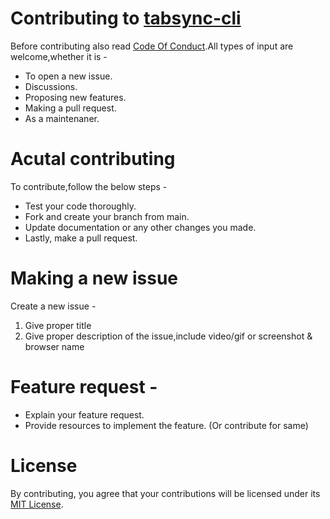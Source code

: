 # Contributing to [tabsync-cli](https://github.com/jayantur13/tabsync-cli "tabsync-cli")

Before contributing also read [Code Of Conduct](https://github.com/jayantur13/tabsync-cli/blob/main/CODE_OF_CONDUCT.md "Code Of Conduct").All types of input are welcome,whether it is -

- To open a new issue.
- Discussions.
- Proposing new features.
- Making a pull request.
- As a maintenaner.

# Acutal contributing

To contribute,follow the below steps -

- Test your code thoroughly.
- Fork and create your branch from main.
- Update documentation or any other changes you made.
- Lastly, make a pull request.

# Making a new issue

Create a new issue -

1. Give proper title
2. Give proper description of the issue,include video/gif or screenshot & browser name

# Feature request -

- Explain your feature request.
- Provide resources to implement the feature. (Or contribute for same)

# License

By contributing, you agree that your contributions will be licensed under its [MIT License](https://github.com/jayantur13/tabsync-cli/blob/main/LICENSE "MIT License").